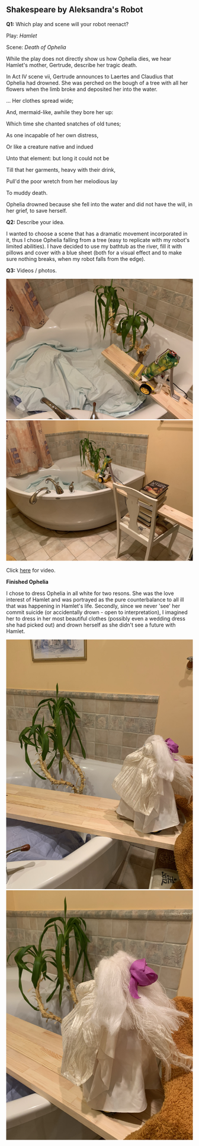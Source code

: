 ## Shakespeare by Aleksandra's Robot

**Q1:** Which play and scene will your robot reenact?

Play: *Hamlet*

Scene: *Death of Ophelia*


While the play does not directly show us how Ophelia dies, we hear Hamlet's mother, Gertrude, describe her tragic death.

In Act IV scene vii, Gertrude announces to Laertes and Claudius that Ophelia had drowned. She was perched on the bough of a tree with all her flowers when the limb broke and deposited her into the water. 



... Her clothes spread wide;

And, mermaid-like, awhile they bore her up:

Which time she chanted snatches of old tunes;

As one incapable of her own distress,

Or like a creature native and indued

Unto that element: but long it could not be

Till that her garments, heavy with their drink,

Pull'd the poor wretch from her melodious lay

To muddy death.



Ophelia drowned because she fell into the water and did not have the will, in her grief,  to save herself. 

**Q2:** Describe your idea.

I wanted to choose a scene that has a dramatic movement incorporated in it, thus I chose Ophelia falling from a tree (easy to replicate with my robot's limited abilities). 
I have decided to use my bathtub as the river, fill it with pillows and cover with a blue sheet (both for a visual effect and to make sure nothing breaks, when my robot falls from the edge).

**Q3:** Videos / photos.

![ophelia closeup](/media/ophelia-closeup.JPG)
![ophelia river](/media/ophelia-river.JPG)


Click [here](https://youtu.be/xRX186J52GM) for video.


**Finished Ophelia**

I chose to dress Ophelia in all white for two resons. She was the love interest of Hamlet and was portrayed as the pure counterbalance to all ill that was happening in Hamlet's life. Secondly, since we never 'see' her commit suicide (or accidentally drown - open to interpretation), I imagined her to dress in her most beautiful clothes (possibly even a wedding dress she had picked out) and drown herself as she didn't see a future with Hamlet.

![ophelia1](/media/ophelia1.JPG)
![ophelia2](/media/ophelia2.JPG)
